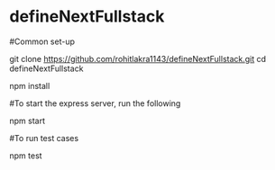 # defineNextFullstack

#Common set-up

git clone https://github.com/rohitlakra1143/defineNextFullstack.git
cd defineNextFullstack

npm install

#To start the express server, run the following

npm start

#To run test cases

npm test


